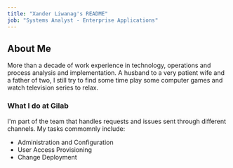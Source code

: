 ```yaml
---
title: "Xander Liwanag's README"
job: "Systems Analyst - Enterprise Applications"
---
```


## About Me

More than a decade of work experience in technology, operations and process analysis and implementation. A husband to a very patient wife and a father of two, I still try to find some time play some computer games and watch television series to relax.

### What I do at Gilab

I'm part of the team that handles requests and issues sent through different channels. My tasks commomnly include:

- Administration and Configuration
- User Access Provisioning
- Change Deployment
